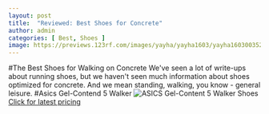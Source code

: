 ```yaml
---
layout: post
title:  "Reviewed: Best Shoes for Concrete"
author: admin
categories: [ Best, Shoes ]
image: https://previews.123rf.com/images/yayha/yayha1603/yayha160300352/54258102-white-sneakers-shoes-walking-on-dirty-concrete-top-view-canvas-shoes-walking-on-concrete-great-for-a.jpg
---
```

#The Best Shoes for Walking on Concrete
We've seen a lot of write-ups about running shoes, but we haven't seen much information about shoes optimized for concrete. And we mean standing, walking, you know - general leisure.
#Asics Gel-Contend 5 Walker
![ASICS Gel-Content 5 Walker Shoes](https://images.asics.com/is/image/asics/1131A036_001_SR_RT?$sfcc-product$)
[Click for latest pricing](https://amazon.com/dp/B07KM9DJSK?tag=nerd4sure2-20)